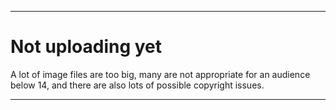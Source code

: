 
***

# Not uploading yet

A lot of image files are too big, many are not appropriate for an audience below 14, and there are also lots of possible copyright issues.

***

